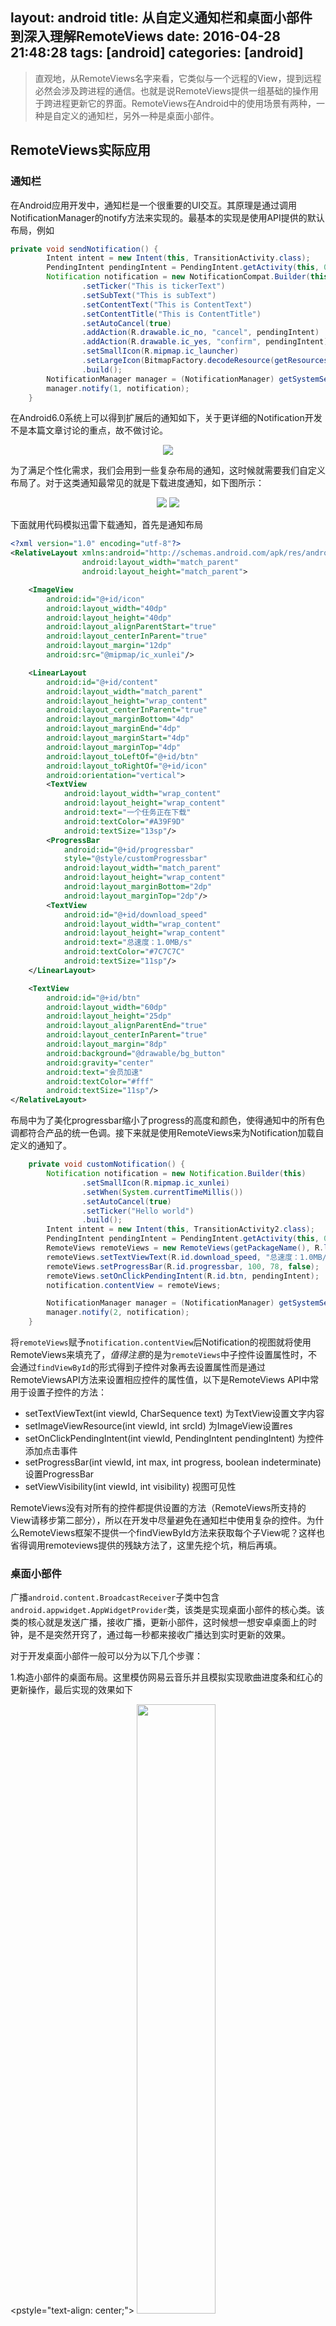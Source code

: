 layout: android
title: 从自定义通知栏和桌面小部件到深入理解RemoteViews
date: 2016-04-28 21:48:28
tags: [android]
categories: [android]
---
> 直观地，从RemoteViews名字来看，它类似与一个远程的View，提到远程必然会涉及跨进程的通信。也就是说RemoteViews提供一组基础的操作用于跨进程更新它的界面。RemoteViews在Android中的使用场景有两种，一种是自定义的通知栏，另外一种是桌面小部件。

## RemoteViews实际应用
### 通知栏
在Android应用开发中，通知栏是一个很重要的UI交互。其原理是通过调用NotificationManager的notify方法来实现的。最基本的实现是使用API提供的默认布局，例如
<!-- more -->

```java
private void sendNotification() {
        Intent intent = new Intent(this, TransitionActivity.class);
        PendingIntent pendingIntent = PendingIntent.getActivity(this, 0, intent, 0);
        Notification notification = new NotificationCompat.Builder(this)
                .setTicker("This is tickerText")
                .setSubText("This is subText")
                .setContentText("This is ContentText")
                .setContentTitle("This is ContentTitle")
                .setAutoCancel(true)
                .addAction(R.drawable.ic_no, "cancel", pendingIntent)
                .addAction(R.drawable.ic_yes, "confirm", pendingIntent)
                .setSmallIcon(R.mipmap.ic_launcher)
                .setLargeIcon(BitmapFactory.decodeResource(getResources(), R.drawable.luffy))
                .build();
        NotificationManager manager = (NotificationManager) getSystemService(NOTIFICATION_SERVICE);
        manager.notify(1, notification);
    }
```

在Android6.0系统上可以得到扩展后的通知如下，关于更详细的Notification开发不是本篇文章讨论的重点，故不做讨论。

<p style="text-align: center;">
<img src="picture/sample_notification.png" > 
</p>

为了满足个性化需求，我们会用到一些复杂布局的通知，这时候就需要我们自定义布局了。对于这类通知最常见的就是下载进度通知，如下图所示：

<p style="text-align: center;">
<img src="picture/xunlei_notification.png" > 
<img src="picture/update_notification.png" > 
</p>

下面就用代码模拟迅雷下载通知，首先是通知布局
```xml
<?xml version="1.0" encoding="utf-8"?>
<RelativeLayout xmlns:android="http://schemas.android.com/apk/res/android"
                android:layout_width="match_parent"
                android:layout_height="match_parent">

    <ImageView
        android:id="@+id/icon"
        android:layout_width="40dp"
        android:layout_height="40dp"
        android:layout_alignParentStart="true"
        android:layout_centerInParent="true"
        android:layout_margin="12dp"
        android:src="@mipmap/ic_xunlei"/>

    <LinearLayout
        android:id="@+id/content"
        android:layout_width="match_parent"
        android:layout_height="wrap_content"
        android:layout_centerInParent="true"
        android:layout_marginBottom="4dp"
        android:layout_marginEnd="4dp"
        android:layout_marginStart="4dp"
        android:layout_marginTop="4dp"
        android:layout_toLeftOf="@+id/btn"
        android:layout_toRightOf="@+id/icon"
        android:orientation="vertical">
        <TextView
            android:layout_width="wrap_content"
            android:layout_height="wrap_content"
            android:text="一个任务正在下载"
            android:textColor="#A39F9D"
            android:textSize="13sp"/>
        <ProgressBar
            android:id="@+id/progressbar"
            style="@style/customProgressbar"
            android:layout_width="match_parent"
            android:layout_height="wrap_content"
            android:layout_marginBottom="2dp"
            android:layout_marginTop="2dp"/>
        <TextView
            android:id="@+id/download_speed"
            android:layout_width="wrap_content"
            android:layout_height="wrap_content"
            android:text="总速度：1.0MB/s"
            android:textColor="#7C7C7C"
            android:textSize="11sp"/>
    </LinearLayout>

    <TextView
        android:id="@+id/btn"
        android:layout_width="60dp"
        android:layout_height="25dp"
        android:layout_alignParentEnd="true"
        android:layout_centerInParent="true"
        android:layout_margin="8dp"
        android:background="@drawable/bg_button"
        android:gravity="center"
        android:text="会员加速"
        android:textColor="#fff"
        android:textSize="11sp"/>
</RelativeLayout>
```

布局中为了美化progressbar缩小了progress的高度和颜色，使得通知中的所有色调都符合产品的统一色调。接下来就是使用RemoteViews来为Notification加载自定义的通知了。

```java
    private void customNotification() {
        Notification notification = new Notification.Builder(this)
                .setSmallIcon(R.mipmap.ic_xunlei)
                .setWhen(System.currentTimeMillis())
                .setAutoCancel(true)
                .setTicker("Hello world")
                .build();
        Intent intent = new Intent(this, TransitionActivity2.class);
        PendingIntent pendingIntent = PendingIntent.getActivity(this, 0, intent, PendingIntent.FLAG_UPDATE_CURRENT);
        RemoteViews remoteViews = new RemoteViews(getPackageName(), R.layout.xunlei_notify);
        remoteViews.setTextViewText(R.id.download_speed, "总速度：1.0MB/s");
        remoteViews.setProgressBar(R.id.progressbar, 100, 78, false);
        remoteViews.setOnClickPendingIntent(R.id.btn, pendingIntent);
        notification.contentView = remoteViews;

        NotificationManager manager = (NotificationManager) getSystemService(NOTIFICATION_SERVICE);
        manager.notify(2, notification);
    }
```

将`remoteViews`赋予`notification.contentView`后Notification的视图就将使用RemoteViews来填充了，*值得注意*的是为`remoteViews`中子控件设置属性时，不会通过`findViewById`的形式得到子控件对象再去设置属性而是通过RemoteViewsAPI方法来设置相应控件的属性值，以下是RemoteViews API中常用于设置子控件的方法：

- setTextViewText(int viewId, CharSequence text) 为TextView设置文字内容
- setImageViewResource(int viewId, int srcId) 为ImageView设置res
- setOnClickPendingIntent(int viewId, PendingIntent pendingIntent) 为控件添加点击事件
- setProgressBar(int viewId, int max, int progress, boolean indeterminate) 设置ProgressBar
- setViewVisibility(int viewId, int visibility) 视图可见性

RemoteViews没有对所有的控件都提供设置的方法（RemoteViews所支持的View请移步第二部分），所以在开发中尽量避免在通知栏中使用复杂的控件。为什么RemoteViews框架不提供一个findViewById方法来获取每个子View呢？这样也省得调用remoteviews提供的残缺方法了，这里先挖个坑，稍后再填。

### 桌面小部件

广播`android.content.BroadcastReceiver`子类中包含`android.appwidget.AppWidgetProvider`类，该类是实现桌面小部件的核心类。该类的核心就是发送广播，接收广播，更新小部件，这时候想一想安卓桌面上的时钟，是不是突然开窍了，通过每一秒都来接收广播达到实时更新的效果。

对于开发桌面小部件一般可以分为以下几个步骤：

1.构造小部件的桌面布局。这里模仿网易云音乐并且模拟实现歌曲进度条和红心的更新操作，最后实现的效果如下

<pstyle="text-align: center;">
<img src="picture/appwidget.png" width="50%">
</p>

```xml
<?xml version="1.0" encoding="utf-8"?>
<LinearLayout xmlns:android="http://schemas.android.com/apk/res/android"
              android:layout_width="match_parent"
              android:layout_height="100dp"
              android:background="@color/bg_widget"
              android:orientation="horizontal">
    <ImageView
        android:id="@+id/img"
        android:layout_width="80dp"
        android:layout_height="80dp"
        android:layout_gravity="center_vertical"
        android:layout_margin="8dp"
        android:src="@drawable/img"/>
    <LinearLayout
        android:layout_width="match_parent"
        android:layout_height="wrap_content"
        android:layout_gravity="center_vertical"
        android:layout_marginBottom="8dp"
        android:layout_marginEnd="8dp"
        android:layout_marginTop="8dp"
        android:orientation="vertical">
        <RelativeLayout android:layout_width="match_parent"
                        android:layout_height="wrap_content">
            <ImageView
                android:id="@+id/music_icon"
                android:layout_width="15dp"
                android:layout_height="15dp"
                android:src="@drawable/desk_logo"/>
            <TextView
                android:layout_width="wrap_content"
                android:layout_height="wrap_content"
                android:layout_centerInParent="true"
                android:layout_marginStart="4dp"
                android:layout_toEndOf="@+id/music_icon"
                android:text="惊天动地-金玟岐"
                android:textColor="#fff"
                android:textSize="13sp"/>
        </RelativeLayout>

        <ProgressBar
            android:id="@+id/music_progress"
            style="@style/musicProgress"
            android:layout_width="match_parent"
            android:layout_height="wrap_content"
            android:layout_marginBottom="8dp"
            android:layout_marginTop="8dp"/>

        <RelativeLayout android:layout_width="match_parent"
                        android:layout_height="wrap_content">
            <ImageView
                android:id="@+id/desk_switch"
                android:layout_width="25dp"
                android:layout_height="25dp"
                android:src="@drawable/desk2_switch"/>

            <LinearLayout
                android:layout_width="wrap_content"
                android:layout_height="wrap_content"
                android:layout_toLeftOf="@+id/music_love"
                android:layout_toRightOf="@+id/desk_switch"
                android:gravity="center"
                android:orientation="horizontal">
                <ImageView android:layout_width="30dp"
                           android:layout_height="30dp"
                           android:src="@drawable/desk2_pre"/>
                <ImageView
                    android:id="@+id/music_play_pause"
                    android:layout_width="35dp"
                    android:layout_height="35dp"
                    android:layout_marginEnd="8dp"
                    android:layout_marginStart="8dp"
                    android:src="@drawable/desk2_play"/>
                <ImageView android:layout_width="30dp"
                           android:layout_height="30dp"
                           android:src="@drawable/desk2_next"/>
            </LinearLayout>

            <ImageView
                android:id="@+id/music_love"
                android:layout_width="28dp"
                android:layout_height="28dp"
                android:layout_alignParentEnd="true"
                android:src="@drawable/desk_love"/>

        </RelativeLayout>
    </LinearLayout>
</LinearLayout>
```
该文件命名为res/layout/music_widget.xml

2.配置小部件信息。在res/xml/appwidget_provider_info.xml配置如下
```xml
<?xml version="1.0" encoding="utf-8"?>
<appwidget-provider xmlns:android="http://schemas.android.com/apk/res/android"
                    android:initialLayout="@layout/music_widget"
                    android:minHeight="100dp"
                    android:minWidth="300dp"
                    android:updatePeriodMillis="500000000">
</appwidget-provider>
```
从参数名字可以推断出`initialLayout`是指初始化小部件；`minHeight`和`minWidth`设置小部件的最小宽高值；对于`updatePeriodMillis`是定义小部件自动更新的周期，单位为毫秒。

3.定义小部件的实现类。 这部分是实现桌面小部件的核心，所有的操作更新逻辑都是从这里`AppWidgetProvider`类开始的，首先我们自定义一个类`MusicWidgetProvider`继承自`AppWidgetProvider`，并且重写`onReceive`和`onUpdate`方法。`onReceive`方法是接收广播的逻辑，本节开头介绍`AppWidgetProvider`类时，我们就知道了它继承了`BroadcastReceiver`所以自热而然的就具有接收广播的能力；`onUpdate`方法是在小部件每次更新时会回调一次，我们可以在该方法中为子控件指定`click`监听并触发广播。这样一来就可以在两个方法中形成一个回路从而达到更新自己的效果。具体代码如下：
```java
package com.singuloid.myapplication;

import android.app.PendingIntent;
import android.appwidget.AppWidgetManager;
import android.appwidget.AppWidgetProvider;
import android.content.ComponentName;
import android.content.Context;
import android.content.Intent;
import android.content.SharedPreferences;
import android.os.AsyncTask;
import android.os.Bundle;
import android.util.Log;
import android.widget.RemoteViews;

/**
 * Author: doushuqi
 * Date: 16-4-28
 * Email: shuqi.dou@singuloid.com
 * LastUpdateTime:
 * LastUpdateBy:
 */
public class MusicWidgetProvider extends AppWidgetProvider {
    private static final String TAG = "MusicWidgetProvider";
    private static final String SHAREPREFERENCE_NAME = "music";
    private static final String SHAREPREFERENCE_KEY_PLAYING = "isplaying";
    private static final String SHAREPREFERENCE_KEY_LOVE = "love";
    private static final String SHAREPREFERENCE_KEY_PROGRESS = "progress";
    private static final String ACTION_MUSIC_PLAY = "com.icedcap.sample.MUSIC_PLAY";
    private static final String ACTION_MUSIC_PAUSE = "com.icedcap.sample.MUSIC_PAUSE";
    private static final String ACTION_MUSIC_LOVE = "com.icedcap.sample.MUSIC_LOVE";
    private MyTask mMyTask;


    @Override
    public void onReceive(Context context, Intent intent) {
        super.onReceive(context, intent);
        final String action = intent.getAction();
        Log.i(TAG, "action = " + action);
        final RemoteViews remoteViews = new RemoteViews(context.getPackageName(), R.layout.music_widget);

        if (action.equals(ACTION_MUSIC_PLAY)) {
            emulatePlayMusic(context, remoteViews);
        } else if (action.equals(ACTION_MUSIC_PAUSE)) {
            emulatePauseMusic(context, remoteViews);
        } else if (action.equals(ACTION_MUSIC_LOVE)) {
            musicLove(context, remoteViews);
            AppWidgetManager appWidgetManager = AppWidgetManager.getInstance(context);
            appWidgetManager.updateAppWidget(new ComponentName(context, MusicWidgetProvider.class), remoteViews);
        }


    }

    @Override
    public void onUpdate(Context context, AppWidgetManager appWidgetManager, int[] appWidgetIds) {
        super.onUpdate(context, appWidgetManager, appWidgetIds);
        Log.i(TAG, "------onUpdate----------");
        final int totalWidgetIds = appWidgetIds.length;
        Log.i(TAG, "totalWidgetIds = " + totalWidgetIds);
        for (int i = 0; i < totalWidgetIds; i++) {
            updateWidget(context, appWidgetManager, appWidgetIds[i]);
        }

    }

    @Override
    public void onAppWidgetOptionsChanged(Context context, AppWidgetManager appWidgetManager, int appWidgetId, Bundle newOptions) {
        super.onAppWidgetOptionsChanged(context, appWidgetManager, appWidgetId, newOptions);
    }

    private void updateWidget(Context context, AppWidgetManager manager, int viewId) {
        final RemoteViews remoteViews = new RemoteViews(context.getPackageName(), R.layout.music_widget);
        final boolean isPlaying = context.getSharedPreferences(SHAREPREFERENCE_NAME, Context.MODE_PRIVATE).getBoolean(SHAREPREFERENCE_KEY_PLAYING, false);
        Intent click = new Intent();
//        click.setAction(isPlaying ? ACTION_MUSIC_PAUSE : ACTION_MUSIC_PLAY);
        if (!isPlaying) {
            click.setAction(ACTION_MUSIC_PLAY);
            remoteViews.setOnClickPendingIntent(R.id.music_play_pause, PendingIntent.getBroadcast(context, 0, click, 0));
        }

        click.setAction(ACTION_MUSIC_LOVE);
        remoteViews.setOnClickPendingIntent(R.id.music_love, PendingIntent.getBroadcast(context, 0, click, 0));
        manager.updateAppWidget(viewId, remoteViews);
    }


    private void emulatePlayMusic(Context c, RemoteViews remoteViews) {
        mMyTask = new MyTask(c, remoteViews);
        mMyTask.execute();
    }

    private void emulatePauseMusic(Context c, RemoteViews r) {
        writeIsplayingToSharePreference(c, false);
        if (null != mMyTask && !mMyTask.isCancelled()) {
            mMyTask.cancel(true);
        }
        r.setImageViewResource(R.id.music_play_pause, R.drawable.desk2_play);
        r.setProgressBar(R.id.music_progress, 100,
                c.getSharedPreferences(SHAREPREFERENCE_NAME, Context.MODE_PRIVATE)
                        .getInt(SHAREPREFERENCE_KEY_PROGRESS, 0), false);
        AppWidgetManager appWidgetManager = AppWidgetManager.getInstance(c);
        appWidgetManager.updateAppWidget(new ComponentName(c, MusicWidgetProvider.class), r);
    }

    private void musicLove(Context c, RemoteViews remoteViews) {
        boolean isLove = !c.getSharedPreferences(SHAREPREFERENCE_NAME, Context.MODE_PRIVATE).getBoolean(SHAREPREFERENCE_KEY_LOVE, false);
        remoteViews.setImageViewResource(R.id.music_love, isLove ? R.drawable.desk_btn_loved : R.drawable.desk_love);
        writeLoveToSharePreference(c, isLove);
    }

    private void writeLoveToSharePreference(Context c, boolean love) {
        SharedPreferences.Editor editor = c.getSharedPreferences(SHAREPREFERENCE_NAME, Context.MODE_PRIVATE).edit();
        editor.putBoolean(SHAREPREFERENCE_KEY_LOVE, love);
        editor.apply();
    }

    private void writeIsplayingToSharePreference(Context c, boolean play) {
        SharedPreferences.Editor editor = c.getSharedPreferences(SHAREPREFERENCE_NAME, Context.MODE_PRIVATE).edit();
        editor.putBoolean(SHAREPREFERENCE_KEY_PLAYING, play);
        editor.apply();
    }

    private void writeProgressToSharePreference(Context c, int progress) {
        SharedPreferences.Editor editor = c.getSharedPreferences(SHAREPREFERENCE_NAME, Context.MODE_PRIVATE).edit();
        editor.putInt(SHAREPREFERENCE_KEY_PROGRESS, progress);
        editor.apply();
    }

    class MyTask extends AsyncTask<Void, Integer, Integer> {
        RemoteViews mRemoteViews;
        Context mContext;
        int mProgress;

        public MyTask(Context c, RemoteViews remoteViews) {
            mRemoteViews = remoteViews;
            mContext = c;
            mProgress = c.getSharedPreferences(SHAREPREFERENCE_NAME, Context.MODE_PRIVATE).getInt(SHAREPREFERENCE_KEY_PROGRESS, 0);
        }

        @Override
        protected void onPreExecute() {
            writeIsplayingToSharePreference(mContext, true);
            mRemoteViews.setImageViewResource(R.id.music_play_pause, R.drawable.desk2_pause);
        }

        @Override
        protected Integer doInBackground(Void... params) {
            while (mProgress <= 100) {
                try {
                    Thread.sleep(30);
                    publishProgress(mProgress);
                    mProgress += 1;
                } catch (InterruptedException e) {
                    e.printStackTrace();
                }
            }
            return 100;
        }

        @Override
        protected void onProgressUpdate(Integer... values) {
            mRemoteViews.setProgressBar(R.id.music_progress, 100, values[0], false);

            writeProgressToSharePreference(mContext, values[0]);
            AppWidgetManager appWidgetManager = AppWidgetManager.getInstance(mContext);
            appWidgetManager.updateAppWidget(new ComponentName(mContext, MusicWidgetProvider.class), mRemoteViews);
        }

        @Override
        protected void onPostExecute(Integer integer) {
            writeIsplayingToSharePreference(mContext, false);
            mRemoteViews.setProgressBar(R.id.music_progress, 100, 0, false);
            mRemoteViews.setImageViewResource(R.id.music_play_pause, R.drawable.desk2_play);
            writeProgressToSharePreference(mContext, 0);
            AppWidgetManager appWidgetManager = AppWidgetManager.getInstance(mContext);
            appWidgetManager.updateAppWidget(new ComponentName(mContext, MusicWidgetProvider.class), mRemoteViews);

        }
    }
}

```

4.在AndroidManifes.xml中声明小部件。 因为`AppWidgetProvider`是一个广播接收者所以要在`AndroidManifest`中声明
```xml
<receiver android:name=".MusicWidgetProvider">
            <meta-data
                android:name="android.appwidget.provider"
                android:resource="@xml/appwidget_provide_info"/>

            <intent-filter>
                <action android:name="com.icedcap.sample.MUSIC_PLAY"/>
                <action android:name="com.icedcap.sample.MUSIC_PAUSE"/>
                <action android:name="com.icedcap.sample.MUSIC_LOVE"/>
                <action android:name="android.appwidget.action.APPWIDGET_UPDATE"/>
            </intent-filter>
        </receiver>
```
对于前三个action我们明白是注册代码中定义的广播，最后一个action则是系统规范必须要这么写。

除此之外，`AppWidgetProvide`还提供了一些其他重要的覆写方法，具体的调用时机如下表所示：

| 方法        | 调用时机   | 
| --------   | :-----  | 
| onEnable     | 当小部件**第一次**添加到桌面时被调用 | 
| onUpdate  |   小部件被添加时或者每次更新时亦或是在updatePeriodMillis定义的一个周期后也会调用   |
| onDeleted  |   每次删除（移除）小部件时会调用    |
| onDisabled  | 当最后一个该类型的桌面小部件移除时会调用    |

至此，对于RemoteViews的两个实际用途就已经介绍完了，在下节中会探讨RemoteViews的内部机制。

## RemoteViews内部机制

通过上节的两个例子可以看出在初始化RemoteViews时会传入两个参数一个是packageName另外一个是layoutId
```java
public RemoteViews(String packageName, int layoutId) {...}
```
packageName是当前应用的包名，而layoutId是待加载的布局文件。由于RemoteViews是在其他进程中显示UI和更新UI的。这样势必就要受到一些限制，例如在上节中实践过的，不能通过findViewById等普通View所具有的方法。除此之外，RemoteViews不能支持全部的View子类，它仅支持如下类型：

* ViewGroup
    - FrameLayout
    - LinearLayout
    - RelativeLayout
    - GridLayout
* View
    - AnalogClock
    - Button
    - Chronometer
    - ImageButton
    - ImageView
    - ProgressBar
    - TextView
    - ViewFlipper
    - ListView
    - GridView
    - StackView
    - AdapterViewFlipper
    - ViewStub

对于上述View的子类型RemoteViews是不支持的,对于自定义的View和`android.widget.EditText`也都是不允许在RemoteViews中使用的。

### RemoteViews原理简述

从第一部分的两个例子的实践来看RemoteViews的更新是通过setxxx的方法完成的。事实上，这些set方法是通过反射来实现的。

对于自定义通知栏和桌面小部件二者是通过`NotificationManager`和`AppWidgetManager`来管理的，而它们又是通过`Binder`分别和`SystemServer`进程中的`NotificationManagerService`和`AppWidgetService`进行通信的，由此可见`RemoteViews`的加载与更新是在`SystemServer`中完成的。因此`RemoteViews`必须具备跨进程间通信等特征，如实现`Parcelable`接口。

这时候也就明白了`RemoteViews`构造方法中传入包名的目的就是为了在`SystemServer`进程中加载该应用的资源，然后通过`LayoutInflater`去加载`RemoteViews`中的布局文件。这时候在远程就完成了`RemoteViews`的加载过程。

回到本地，当一系列事件后需要更新`RemoteViews`的时候。会通过set的反射方法进行更新。从理论上View的所有方法都是可以通过Binder进行传递从而到达`SystemServer`进行更新的，但是这样难免带来额外的开销，造成界面的卡顿而得不偿失。这时候我们引入Action对象，它同样实现了`Parcelable`接口，可以IPC进行传递。把对View的每一步操作封装到Action中，然后通过`NotificationManager`和`AppWidgetManager`来提交，这样就通过Binder将Action传递到`SystemServer`进程中。到了`SystemServer`进程就可以通过`RemoteViews`的`apply`和`reapply`进行更新了。

以上就是`RemoteViews`的工作原理，下面通过代码可以细细品味一下。

### 源码分析

这一节我们分两条线进行切入首先从API调用开始再次通过AppWidgetManager进行更新操作进行代码跟进，这两条线应该有一个汇聚。首先这里我们选取`setTextViewText`方法进行切入。

```java
    public void setTextViewText(int viewId, CharSequence text) {
        setCharSequence(viewId, "setText", text);
    }

    public void setCharSequence(int viewId, String methodName, CharSequence value) {
        addAction(new ReflectionAction(viewId, methodName, ReflectionAction.CHAR_SEQUENCE, value));
    }
```

上述代码没得说，这里我们来具体观察下`addAction`和`RelfectionAction`。

```java
    private void addAction(Action a) {
        if (hasLandscapeAndPortraitLayouts()) {
            throw new RuntimeException("RemoteViews specifying separate landscape and portrait" +
                    " layouts cannot be modified. Instead, fully configure the landscape and" +
                    " portrait layouts individually before constructing the combined layout.");
        }
        if (mActions == null) {
            mActions = new ArrayList<Action>();
        }
        mActions.add(a);

        // update the memory usage stats
        a.updateMemoryUsageEstimate(mMemoryUsageCounter);
    }
```

`RemoteViews`维护着`mAction`的全局变量，每次进行更新操作的时候都会将一个`Action`添加进去，然后就没有然后了（这里仅仅是保存在了mAction中，我们不知道谁去将它进行实质性的操作）。下面再看看`RelfectionAction`

```java
    private final class ReflectionAction extends Action {
        static final int TAG = 2;

        ...

        String methodName;
        int type;
        Object value;

        ReflectionAction(int viewId, String methodName, int type, Object value) {
            this.viewId = viewId;
            this.methodName = methodName;
            this.type = type;
            this.value = value;
        }

        ....

        @Override
        public void apply(View root, ViewGroup rootParent, OnClickHandler handler) {
            final View view = root.findViewById(viewId);
            if (view == null) return;

            Class<?> param = getParameterType();
            if (param == null) {
                throw new ActionException("bad type: " + this.type);
            }

            try {
                getMethod(view, this.methodName, param).invoke(view, wrapArg(this.value));
            } catch (ActionException e) {
                throw e;
            } catch (Exception ex) {
                throw new ActionException(ex);
            }
        }

        ...
    }
```

`ReflectionAction`中封装了`viewId`，`methodName`，`type`以及`value`并且重写了`apply`方法。至今我们还不知道这个`apply`的作用，没关系，我们看一看`RemoteViews`中的`performApply`方法做了些什么。

```java
    private void performApply(View v, ViewGroup parent, OnClickHandler handler) {
        if (mActions != null) {
            handler = handler == null ? DEFAULT_ON_CLICK_HANDLER : handler;
            final int count = mActions.size();
            for (int i = 0; i < count; i++) {
                Action a = mActions.get(i);
                a.apply(v, parent, handler);
            }
        }
    }
```

很明显更新操作是从这里发出的（当然这是我们假设的因为还没有去验证，如果验证的话就得从`NotificationManager`和`AppWidgetManager`中找调用该方法的代码了，这也正是即将进行跟进分析的第二条线）遍历每一次的更新并调用`Action`的`apply`方法。这时候再往回看`RelfectionAction`的`apply`方法，正是通过反射机制来实现View的操作的。

这时候我们的`setTextViewText`方法实现原理就了然于胸了，其他方法大致过程亦如此，这里不再赘述。

下面我们来看第二条线，从正面切入，就拿桌面小部件例子来看，每次更新`RemoteViews`都是从`AppWidgetManager.updateAppWidget`方法开始的。


```java
    public void updateAppWidget(int appWidgetId, RemoteViews views) {
        if (mService == null) {
            return;
        }
        updateAppWidget(new int[] { appWidgetId }, views);
    }

    public void updateAppWidget(int[] appWidgetIds, RemoteViews views) {
        if (mService == null) {
            return;
        }
        try {
            mService.updateAppWidgetIds(mPackageName, appWidgetIds, views);
        }
        catch (RemoteException e) {
            throw new RuntimeException("system server dead?", e);
        }
    }

    public void updateAppWidget(ComponentName provider, RemoteViews views) {
        if (mService == null) {
            return;
        }
        try {
            mService.updateAppWidgetProvider(provider, views);
        }
        catch (RemoteException e) {
            throw new RuntimeException("system server dead?", e);
        }
    }
```

上述三种重载方法都是更新`RemoteViews`的方法，接下来再看`mService.updateAppWidgetProvider`方法，`mService`是一个远程接口`IAppWidgetService`。代码跟到这就要进行IPC，故我们找到远程服务所对应的`updateAppWidgetProvider`方法。该方法位于源码目录：*frameworks/base/services/appwidget/java/com/android/server/appwidget/AppWidgetServiceImpl.java*

```java
    @Override
    public void updateAppWidgetProvider(ComponentName componentName, RemoteViews views) {
        final int userId = UserHandle.getCallingUserId();

        if (DEBUG) {
            Slog.i(TAG, "updateAppWidgetProvider() " + userId);
        }

        // Make sure the package runs under the caller uid.
        mSecurityPolicy.enforceCallFromPackage(componentName.getPackageName());

        synchronized (mLock) {
            ensureGroupStateLoadedLocked(userId);

            // NOTE: The lookup is enforcing security across users by making
            // sure the caller can access only its providers.
            ProviderId providerId = new ProviderId(Binder.getCallingUid(), componentName);
            Provider provider = lookupProviderLocked(providerId);

            if (provider == null) {
                Slog.w(TAG, "Provider doesn't exist " + providerId);
                return;
            }

            ArrayList<Widget> instances = provider.widgets;
            final int N = instances.size();
            for (int i = 0; i < N; i++) {
                Widget widget = instances.get(i);
                updateAppWidgetInstanceLocked(widget, views, false);
            }
        }
    }
```

```java
    private void updateAppWidgetInstanceLocked(Widget widget, RemoteViews views,
            boolean isPartialUpdate) {
        if (widget != null && widget.provider != null
                && !widget.provider.zombie && !widget.host.zombie) {

            if (isPartialUpdate && widget.views != null) {
                // For a partial update, we merge the new RemoteViews with the old.
                widget.views.mergeRemoteViews(views);
            } else {
                // For a full update we replace the RemoteViews completely.
                widget.views = views;
            }

            scheduleNotifyUpdateAppWidgetLocked(widget, views);
        }
    }
```

代码读到这里，我们发现从本地传进来的`RemoteViews`对象被赋予了远程进程中的`widget.views`并且调用`scheduleNotifyUpdateAppWidgetLocked`方法，接下来再看看该方法

```java
    private void scheduleNotifyUpdateAppWidgetLocked(Widget widget, RemoteViews updateViews) {
        if (widget == null || widget.provider == null || widget.provider.zombie
                || widget.host.callbacks == null || widget.host.zombie) {
            return;
        }

        SomeArgs args = SomeArgs.obtain();
        args.arg1 = widget.host;
        args.arg2 = widget.host.callbacks;
        args.arg3 = updateViews;
        args.argi1 = widget.appWidgetId;

        mCallbackHandler.obtainMessage(
                CallbackHandler.MSG_NOTIFY_UPDATE_APP_WIDGET,
                args).sendToTarget();
    }
```

好吧，又拐弯了！

```java
    private final class CallbackHandler extends Handler {
        public static final int MSG_NOTIFY_UPDATE_APP_WIDGET = 1;
        public static final int MSG_NOTIFY_PROVIDER_CHANGED = 2;
        public static final int MSG_NOTIFY_PROVIDERS_CHANGED = 3;
        public static final int MSG_NOTIFY_VIEW_DATA_CHANGED = 4;

        public CallbackHandler(Looper looper) {
            super(looper, null, false);
        }

        @Override
        public void handleMessage(Message message) {
            switch (message.what) {
                case MSG_NOTIFY_UPDATE_APP_WIDGET: {
                    SomeArgs args = (SomeArgs) message.obj;
                    Host host = (Host) args.arg1;
                    IAppWidgetHost callbacks = (IAppWidgetHost) args.arg2;
                    RemoteViews views = (RemoteViews) args.arg3;
                    final int appWidgetId = args.argi1;
                    args.recycle();

                    handleNotifyUpdateAppWidget(host, callbacks, appWidgetId, views);
                } break;

                case MSG_NOTIFY_PROVIDER_CHANGED: {
                    SomeArgs args = (SomeArgs) message.obj;
                    Host host = (Host) args.arg1;
                    IAppWidgetHost callbacks = (IAppWidgetHost) args.arg2;
                    AppWidgetProviderInfo info = (AppWidgetProviderInfo)args.arg3;
                    final int appWidgetId = args.argi1;
                    args.recycle();

                    handleNotifyProviderChanged(host, callbacks, appWidgetId, info);
                } break;

                case MSG_NOTIFY_PROVIDERS_CHANGED: {
                    SomeArgs args = (SomeArgs) message.obj;
                    Host host = (Host) args.arg1;
                    IAppWidgetHost callbacks = (IAppWidgetHost) args.arg2;
                    args.recycle();

                    handleNotifyProvidersChanged(host, callbacks);
                } break;

                case MSG_NOTIFY_VIEW_DATA_CHANGED: {
                    SomeArgs args = (SomeArgs) message.obj;
                    Host host = (Host) args.arg1;
                    IAppWidgetHost callbacks = (IAppWidgetHost) args.arg2;
                    final int appWidgetId = args.argi1;
                    final int viewId = args.argi2;
                    args.recycle();

                    handleNotifyAppWidgetViewDataChanged(host, callbacks, appWidgetId, viewId);
                } break;
            }
        }
    }
```

沿着这条线继续！

```java
    private void handleNotifyUpdateAppWidget(Host host, IAppWidgetHost callbacks,
            int appWidgetId, RemoteViews views) {
        try {
            callbacks.updateAppWidget(appWidgetId, views);
        } catch (RemoteException re) {
            synchronized (mLock) {
                Slog.e(TAG, "Widget host dead: " + host.id, re);
                host.callbacks = null;
            }
        }
    }
```

终于的终于，找到了更新`RemoteViews`真正的类和方法`callbacks.updateAppWidget(appWidgetId, views)`，看到`IAppWidgetHost`又是一个远程接口，我们找到实现它的远程服务`AppWidgetHost.Callbacks`

```java
    class Callbacks extends IAppWidgetHost.Stub {
        public void updateAppWidget(int appWidgetId, RemoteViews views) {
            if (isLocalBinder() && views != null) {
                views = views.clone();
            }
            Message msg = mHandler.obtainMessage(HANDLE_UPDATE, appWidgetId, 0, views);
            msg.sendToTarget();
        }

        public void providerChanged(int appWidgetId, AppWidgetProviderInfo info) {
            if (isLocalBinder() && info != null) {
                info = info.clone();
            }
            Message msg = mHandler.obtainMessage(HANDLE_PROVIDER_CHANGED,
                    appWidgetId, 0, info);
            msg.sendToTarget();
        }

        public void providersChanged() {
            mHandler.obtainMessage(HANDLE_PROVIDERS_CHANGED).sendToTarget();
        }

        public void viewDataChanged(int appWidgetId, int viewId) {
            Message msg = mHandler.obtainMessage(HANDLE_VIEW_DATA_CHANGED,
                    appWidgetId, viewId);
            msg.sendToTarget();
        }
    }
```

这里将`Remoteviews`克隆了一份赋予`views`并且通过`Handler`转发，我们看一下转发后的具体操作

```java
    class UpdateHandler extends Handler {
        public UpdateHandler(Looper looper) {
            super(looper);
        }

        public void handleMessage(Message msg) {
            switch (msg.what) {
                case HANDLE_UPDATE: {
                    updateAppWidgetView(msg.arg1, (RemoteViews)msg.obj);
                    break;
                }
                case HANDLE_PROVIDER_CHANGED: {
                    onProviderChanged(msg.arg1, (AppWidgetProviderInfo)msg.obj);
                    break;
                }
                case HANDLE_PROVIDERS_CHANGED: {
                    onProvidersChanged();
                    break;
                }
                case HANDLE_VIEW_DATA_CHANGED: {
                    viewDataChanged(msg.arg1, msg.arg2);
                    break;
                }
            }
        }
    }

    void updateAppWidgetView(int appWidgetId, RemoteViews views) {
        AppWidgetHostView v;
        synchronized (mViews) {
            v = mViews.get(appWidgetId);
        }
        if (v != null) {
            v.updateAppWidget(views);
        }
    }

```

这里出现了`AppWidgetHostView`类，估计它就是最终的操作类了。

```java
    public void updateAppWidget(RemoteViews remoteViews) {

        if (LOGD) Log.d(TAG, "updateAppWidget called mOld=" + mOld);

        boolean recycled = false;
        View content = null;
        Exception exception = null;

        // Capture the old view into a bitmap so we can do the crossfade.
        if (CROSSFADE) {
            if (mFadeStartTime < 0) {
                if (mView != null) {
                    final int width = mView.getWidth();
                    final int height = mView.getHeight();
                    try {
                        mOld = Bitmap.createBitmap(width, height, Bitmap.Config.ARGB_8888);
                    } catch (OutOfMemoryError e) {
                        // we just won't do the fade
                        mOld = null;
                    }
                    if (mOld != null) {
                        //mView.drawIntoBitmap(mOld);
                    }
                }
            }
        }

        if (remoteViews == null) {
            if (mViewMode == VIEW_MODE_DEFAULT) {
                // We've already done this -- nothing to do.
                return;
            }
            content = getDefaultView();
            mLayoutId = -1;
            mViewMode = VIEW_MODE_DEFAULT;
        } else {
            // Prepare a local reference to the remote Context so we're ready to
            // inflate any requested LayoutParams.
            mRemoteContext = getRemoteContext();
            int layoutId = remoteViews.getLayoutId();

            // If our stale view has been prepared to match active, and the new
            // layout matches, try recycling it
            if (content == null && layoutId == mLayoutId) {
                try {
                    remoteViews.reapply(mContext, mView, mOnClickHandler);
                    content = mView;
                    recycled = true;
                    if (LOGD) Log.d(TAG, "was able to recycled existing layout");
                } catch (RuntimeException e) {
                    exception = e;
                }
            }

            // Try normal RemoteView inflation
            if (content == null) {
                try {
                    content = remoteViews.apply(mContext, this, mOnClickHandler);
                    if (LOGD) Log.d(TAG, "had to inflate new layout");
                } catch (RuntimeException e) {
                    exception = e;
                }
            }

            mLayoutId = layoutId;
            mViewMode = VIEW_MODE_CONTENT;
        }

        if (content == null) {
            if (mViewMode == VIEW_MODE_ERROR) {
                // We've already done this -- nothing to do.
                return ;
            }
            Log.w(TAG, "updateAppWidget couldn't find any view, using error view", exception);
            content = getErrorView();
            mViewMode = VIEW_MODE_ERROR;
        }

        if (!recycled) {
            prepareView(content);
            addView(content);
        }

        if (mView != content) {
            removeView(mView);
            mView = content;
        }

        if (CROSSFADE) {
            if (mFadeStartTime < 0) {
                // if there is already an animation in progress, don't do anything --
                // the new view will pop in on top of the old one during the cross fade,
                // and that looks okay.
                mFadeStartTime = SystemClock.uptimeMillis();
                invalidate();
            }
        }
    }
```

好了终于明了了，首先通过`layoutId`来匹配是否来自同一个`RemoteViews`如果匹配上则说明此次是更新操作否则就是第一次调用该方法即第一次来填充`RemoteViews`视图，在这两种条件下我们分别对应调用`RemoteViews`的`reapply`和`apply`方法来更新和填充`RemoteViews`。现在已经真相大白了，也验证了我们之前的假设在`apply`加载在`reapply`中进行更新。

通过从API操作和Manager正面更新两条线的代码跟进分析，我们已经熟悉了`RemoteViews`的工作原理，相对来说还是比较简单的，但它的思想是值得学习的，小小的`RemoteViews`机制也构成了复杂的Android框架的一部分,它运用了java反射机制、IPC本地与远程进程间的通信、并且多次使用Handler进行Message转发操作等一些关键的知识点，这些都是值得每一个开发者熟练掌握并运用。


[本文源码demo托管在本人的Github仓库中，感兴趣的可以下载查看](https://github.com/IceDcap/RemoteViewsDemo)
